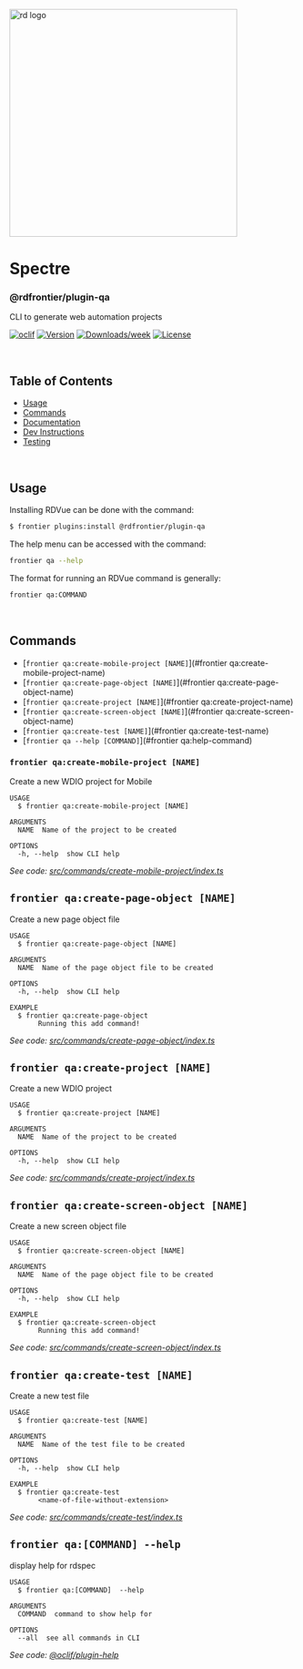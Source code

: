 <div align="left">
  <br/>
  <a href="https://www.realdecoy.com/jamaica/" title="REALDECOY">
    <img width=400px src="https://www.realdecoy.com/wp-content/uploads/2019/02/Realdecoy-logo-transparent.png" alt="rd logo">
  </a>
  <br/>
</div>


# Spectre

### @rdfrontier/plugin-qa
CLI to generate web automation projects

[![oclif](https://img.shields.io/badge/cli-oclif-brightgreen.svg)](https://oclif.io)
[![Version](https://img.shields.io/npm/v/rdspec.svg)](https://npmjs.org/package/rdspec)
[![Downloads/week](https://img.shields.io/npm/dw/rdspec.svg)](https://npmjs.org/package/rdspec)
[![License](https://img.shields.io/npm/l/rdspec.svg)](https://github.com/OrandiH/rdspec/blob/master/package.json)

&nbsp; &nbsp; &nbsp;

<!-- custom-toc -->

## Table of Contents

- [Usage](#usage)
- [Commands ](#options)
- [Documentation](https://realdecoy.github.io/rdvue/)
- [Dev Instructions](#Development)
- [Testing](#Testing)
<!-- custom-tocstop -->

&nbsp; &nbsp; &nbsp;

## Usage
 
<!-- custom-usage -->
Installing RDVue can be done with the command:
```bash
$ frontier plugins:install @rdfrontier/plugin-qa
```

The help menu can be accessed with the command:

```bash
frontier qa --help
```

The format for running an RDVue command is generally: 

```bash
frontier qa:COMMAND
```
<!-- custom-usagestop -->

&nbsp; &nbsp; &nbsp;


## Commands

<!-- custom-commands --> 

* [`frontier qa:create-mobile-project [NAME]`](#frontier qa:create-mobile-project-name)
* [`frontier qa:create-page-object [NAME]`](#frontier qa:create-page-object-name)
* [`frontier qa:create-project [NAME]`](#frontier qa:create-project-name)
* [`frontier qa:create-screen-object [NAME]`](#frontier qa:create-screen-object-name)
* [`frontier qa:create-test [NAME]`](#frontier qa:create-test-name)
* [`frontier qa --help [COMMAND]`](#frontier qa:help-command)


### `frontier qa:create-mobile-project [NAME]`

Create a new WDIO project for Mobile

```
USAGE
  $ frontier qa:create-mobile-project [NAME]

ARGUMENTS
  NAME  Name of the project to be created

OPTIONS
  -h, --help  show CLI help
```

_See code:
[src/commands/create-mobile-project/index.ts](https://github.com/realdecoy/frontier/blob/main/packages/frontier-plugins/plugin-qa/src/commands/qa/create-mobile-project/index.ts)_

## `frontier qa:create-page-object [NAME]`

Create a new page object file

```
USAGE
  $ frontier qa:create-page-object [NAME]

ARGUMENTS
  NAME  Name of the page object file to be created

OPTIONS
  -h, --help  show CLI help

EXAMPLE
  $ frontier qa:create-page-object
       Running this add command!
```

_See code:
[src/commands/create-page-object/index.ts](https://github.com/realdecoy/frontier/blob/main/packages/frontier-plugins/plugin-qa/src/commands/qa/create-page-object/index.ts)_

## `frontier qa:create-project [NAME]`

Create a new WDIO project

```
USAGE
  $ frontier qa:create-project [NAME]

ARGUMENTS
  NAME  Name of the project to be created

OPTIONS
  -h, --help  show CLI help
```

_See code:
[src/commands/create-project/index.ts](https://github.com/realdecoy/frontier/blob/main/packages/frontier-plugins/plugin-qa/src/commands/qa/create-project/index.ts)_

## `frontier qa:create-screen-object [NAME]`

Create a new screen object file

```
USAGE
  $ frontier qa:create-screen-object [NAME]

ARGUMENTS
  NAME  Name of the page object file to be created

OPTIONS
  -h, --help  show CLI help

EXAMPLE
  $ frontier qa:create-screen-object
       Running this add command!
```

_See code:
[src/commands/create-screen-object/index.ts](https://github.com/realdecoy/frontier/blob/main/packages/frontier-plugins/plugin-qa/src/commands/qa/create-screen-object/index.ts)_

## `frontier qa:create-test [NAME]`

Create a new test file

```
USAGE
  $ frontier qa:create-test [NAME]

ARGUMENTS
  NAME  Name of the test file to be created

OPTIONS
  -h, --help  show CLI help

EXAMPLE
  $ frontier qa:create-test
       <name-of-file-without-extension>
```

_See code:
[src/commands/create-test/index.ts](https://github.com/realdecoy/frontier/blob/main/packages/frontier-plugins/plugin-qa/src/commands/qa/create-test/index.ts)_

## `frontier qa:[COMMAND] --help `

display help for rdspec

```
USAGE
  $ frontier qa:[COMMAND]  --help 

ARGUMENTS
  COMMAND  command to show help for

OPTIONS
  --all  see all commands in CLI
```

_See code:
[@oclif/plugin-help](https://github.com/oclif/plugin-help/blob/v3.2.2/src/commands/help.ts)_

<!-- commandsstop -->

